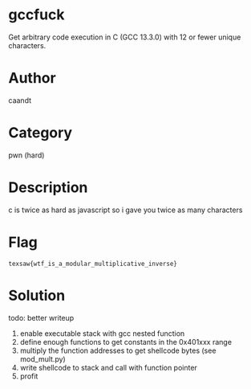 # gccfuck

Get arbitrary code execution in C (GCC 13.3.0) with 12 or fewer unique characters.

# Author

caandt

# Category

pwn (hard)

# Description

c is twice as hard as javascript so i gave you twice as many characters

# Flag

`texsaw{wtf_is_a_modular_multiplicative_inverse}`

# Solution

todo: better writeup

1. enable executable stack with gcc nested function
2. define enough functions to get constants in the 0x401xxx range
3. multiply the function addresses to get shellcode bytes (see mod_mult.py)
4. write shellcode to stack and call with function pointer
5. profit

